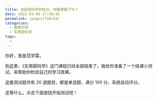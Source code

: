 ```yaml
---
title: 这些密码学的知识，你都掌握了吗？
date: 2022-03-09 17:59:42
permalink: /pages/f16c2d/
categories:
  - 极客时间
  - 实用密码学
tags:
  - 
---
```

<p>你好，我是范学雷。</p><p>到这里，《实用密码学》这门课程已经全部结束了。我给你准备了一个结课小测试，来帮助你检验自己的学习效果。</p><p>这套测试题共有 20 道题目，都是单选题，满分 100 分，系统自动评分。</p><p>还等什么，点击下面按钮开始测试吧！</p><p><a href="http://time.geekbang.org/quiz/intro?act_id=360&exam_id=980"><img src="https://static001.geekbang.org/resource/image/28/a4/28d1be62669b4f3cc01c36466bf811a4.png?wh=1142*201" alt=""></a></p><!-- [[[read_end]]] -->